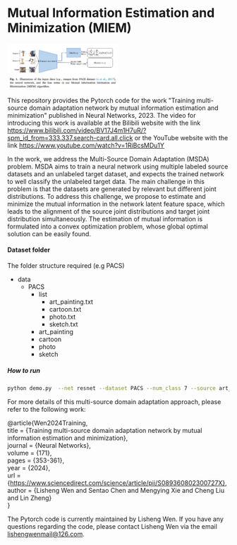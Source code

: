 # Mutual Information Estimation and Minimization (MIEM)

<img src="MIEM.png" width="50%">

This repository provides the Pytorch code for the work "Training multi-source domain adaptation network by mutual information estimation and minimization" published in Neural Networks, 2023. The video for introducing this work is available at the Bilibili website with the link https://www.bilibili.com/video/BV17J4m1H7uR/?spm_id_from=333.337.search-card.all.click or the YouTube website with the link https://www.youtube.com/watch?v=1RiBcsMDu1Y

In the work, we address the Multi-Source Domain Adaptation (MSDA) problem. MSDA aims to train a neural network using multiple labeled source datasets and an unlabeled target dataset, and expects the trained network to well classify the unlabeled target data. The main challenge in this problem is that the datasets are generated by relevant but different joint distributions. To address this challenge, we propose to estimate and minimize the mutual information in the network latent feature space, which leads to the alignment of the source joint distributions and target joint distribution simultaneously. The estimation of mutual information is formulated into a convex optimization problem, whose global optimal solution can be easily found. 


#### Dataset folder
The folder structure required (e.g PACS)
- data
  - PACS
    - list
      - art_painting.txt
      - cartoon.txt
      - photo.txt
      - sketch.txt
    - art_painting
    - cartoon
    - photo
    - sketch

##### How to run

```bash
python demo.py  --net resnet --dataset PACS --num_class 7 --source art_painting cartoon photo --target sketch --gpu 0 --seed 0 | tee MIEM_resnet[art_painting_cartoon_photo]Tosketch_seed0.log
```

For more details of this multi-source domain adaptation approach,  please refer to the following work: 

@article{Wen2024Training,    
title = {Training multi-source domain adaptation network by mutual information estimation and minimization},    
journal = {Neural Networks},    
volume = {171},    
pages = {353-361},    
year = {2024},   
url = {https://www.sciencedirect.com/science/article/pii/S089360802300727X},   
author = {Lisheng Wen and Sentao Chen and Mengying Xie and Cheng Liu and Lin Zheng}   
}

  
The Pytorch code is currently maintained by Lisheng Wen. If you have any questions regarding the code, please contact Lisheng Wen via the email lishengwenmail@126.com.
